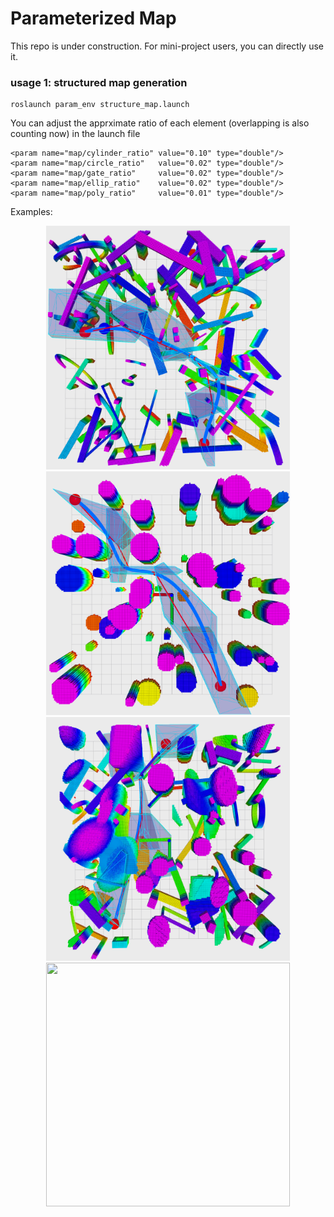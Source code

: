 # Parameterized Map

This repo is under construction. For mini-project users, you can directly use it.

### usage 1: structured map generation


```
roslaunch param_env structure_map.launch
```

You can adjust the apprximate ratio of each element (overlapping is also counting now) in the launch file 

```
<param name="map/cylinder_ratio" value="0.10" type="double"/>
<param name="map/circle_ratio"   value="0.02" type="double"/>
<param name="map/gate_ratio"     value="0.02" type="double"/>
<param name="map/ellip_ratio"    value="0.02" type="double"/>
<param name="map/poly_ratio"     value="0.01" type="double"/>
```


Examples:

<p align="center">
  <img src="docs/exp_gate2.png" width = "390" height = "390"/>
  <img src="docs/exp_cy2.png" width = "390" height = "390"/>
  <img src="docs/exp_all2.png" width = "390" height = "390"/>
  <img src="docs/culttered.png" width = "390" height = "390"/>
</p>
